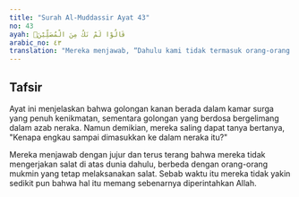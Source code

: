 ```yaml
---
title: "Surah Al-Muddassir Ayat 43"
no: 43
ayah: قَالُوْا لَمْ نَكُ مِنَ الْمُصَلِّيْنَۙ
arabic_no: ٤٣
translation: "Mereka menjawab, “Dahulu kami tidak termasuk orang-orang yang me-laksanakan salat, "
---
```


## Tafsir

Ayat ini menjelaskan bahwa golongan kanan berada dalam kamar surga yang penuh kenikmatan, sementara golongan yang berdosa bergelimang dalam azab neraka. Namun demikian, mereka saling dapat tanya bertanya, "Kenapa engkau sampai dimasukkan ke dalam neraka itu?"

Mereka menjawab dengan jujur dan terus terang bahwa mereka tidak mengerjakan salat di atas dunia dahulu, berbeda dengan orang-orang mukmin yang tetap melaksanakan salat. Sebab waktu itu mereka tidak yakin sedikit pun bahwa hal itu memang sebenarnya diperintahkan Allah.